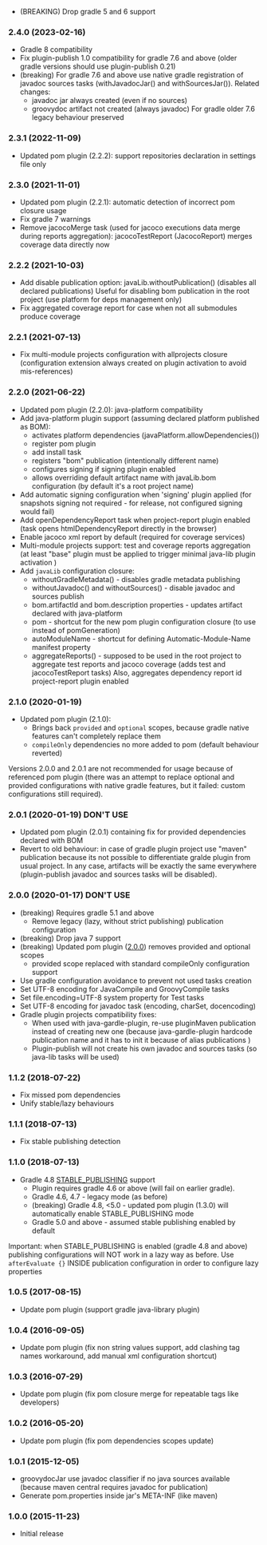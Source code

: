 * (BREAKING) Drop gradle 5 and 6 support

### 2.4.0 (2023-02-16)
* Gradle 8 compatibility
* Fix plugin-publish 1.0 compatibility for gradle 7.6 and above
  (older gradle versions should use plugin-publish 0.21)
* (breaking) For gradle 7.6 and above use native gradle registration of javadoc sources tasks
  (withJavadocJar() and withSourcesJar()). 
  Related changes:
    - javadoc jar always created (even if no sources)
    - groovydoc artifact not created (always javadoc)
  For gradle older 7.6 legacy behaviour preserved

### 2.3.1 (2022-11-09)
* Updated pom plugin (2.2.2): support repositories declaration in settings file only

### 2.3.0 (2021-11-01)
* Updated pom plugin (2.2.1): automatic detection of incorrect pom closure usage
* Fix gradle 7 warnings
* Remove jacocoMerge task (used for jacoco executions data merge during reports aggregation): 
  jacocoTestReport (JacocoReport) merges coverage data directly now

### 2.2.2 (2021-10-03)
* Add disable publication option: javaLib.withoutPublication() (disables all declared publications)
  Useful for disabling bom publication in the root project (use platform for deps management only)
* Fix aggregated coverage report for case when not all submodules produce coverage

### 2.2.1 (2021-07-13)
* Fix multi-module projects configuration with allprojects closure 
  (configuration extension always created on plugin activation to avoid mis-references)

### 2.2.0 (2021-06-22)
* Updated pom plugin (2.2.0): java-platform compatibility
* Add java-platform plugin support (assuming declared platform published as BOM):
    - activates platform dependencies (javaPlatform.allowDependencies())
    - register pom plugin 
    - add install task
    - registers "bom" publication (intentionally different name)
    - configures signing if signing plugin enabled
    - allows overriding default artifact name with javaLib.bom  configuration 
      (by default it's a root project name)
* Add automatic signing configuration when 'signing' plugin applied
  (for snapshots signing not required -  for release, not configured signing would fail)
* Add openDependencyReport task when project-report plugin enabled
  (task opens htmlDependencyReport directly in the browser)
* Enable jacoco xml report by default (required for coverage services)  
* Multi-module projects support: test and coverage reports aggregation
  (at least "base" plugin must be applied to trigger minimal java-lib plugin activation )
* Add `javaLib` configuration closure:
    - withoutGradleMetadata() - disables gradle metadata publishing
    - withoutJavadoc() and withoutSources() - disable javadoc and sources publish
    - bom.artifactId and bom.description properties - updates artifact declared with java-platform
    - pom - shortcut for the new pom plugin configuration closure (to use instead of pomGeneration)
    - autoModuleName - shortcut for defining Automatic-Module-Name manifest property
    - aggregateReports() - supposed to be used in the root project to aggregate
       test reports and jacoco coverage (adds test and jacocoTestReport tasks)
       Also, aggregates dependency report id project-report plugin enabled

### 2.1.0 (2020-01-19)
* Updated pom plugin (2.1.0): 
    - Brings back `provided` and `optional` scopes, because gradle native features can't completely replace them
    - `compileOnly` dependencies no more added to pom (default behaviour reverted)  

Versions 2.0.0 and 2.0.1 are not recommended for usage because of referenced pom plugin
(there was an attempt to replace optional and provided configurations with native gradle features, 
but it failed: custom configurations still required).

### 2.0.1 (2020-01-19) DON'T USE
* Updated pom plugin (2.0.1) containing fix for provided dependencies declared with BOM
* Revert to old behaviour: in case of gradle plugin project use "maven" publication because its not possible 
    to differentiate gralde plugin from usual project. In any case, artifacts will be exactly the same everywhere
    (plugin-publish javadoc and sources tasks will be disabled).  

### 2.0.0 (2020-01-17) DON'T USE
* (breaking) Requires gradle 5.1 and above
    - Remove legacy (lazy, without strict publishing) publication configuration 
* (breaking) Drop java 7 support
* (breaking) Updated pom plugin ([2.0.0](https://github.com/xvik/gradle-pom-plugin/releases/tag/2.0.0)) removes provided and optional scopes
    - provided scope replaced with standard compileOnly configuration support 
* Use gradle configuration avoidance to prevent not used tasks creation
* Set UTF-8 encoding for JavaCompile and GroovyCompile tasks
* Set file.encoding=UTF-8 system property for Test tasks
* Set UTF-8 encoding for javadoc task (encoding, charSet, docencoding) 
* Gradle plugin projects compatibility fixes:
    - When used with java-gardle-plugin, re-use pluginMaven publication instead of creating
        new one (because java-gardle-plugin hardcode publication name and it has to init it because of alias publications )
    - Plugin-publish will not create his own javadoc and sources tasks (so java-lib tasks will be used)

### 1.1.2 (2018-07-22)
* Fix missed pom dependencies
* Unify stable/lazy behaviours

### 1.1.1 (2018-07-13)
* Fix stable publishing detection

### 1.1.0 (2018-07-13)
* Gradle 4.8 [STABLE_PUBLISHING](https://docs.gradle.org/4.8/userguide/publishing_maven.html#publishing_maven:deferred_configuration) support
    - Plugin requires gradle 4.6 or above (will fail on earlier gradle).
    - Gradle 4.6, 4.7 - legacy mode (as before)
    - (breaking) Gradle 4.8, <5.0 - updated pom plugin (1.3.0) will automatically enable STABLE_PUBLISHING mode         
    - Gradle 5.0 and above - assumed stable publishing enabled by default

Important: when STABLE_PUBLISHING is enabled (gradle 4.8 and above) publishing configurations will NOT work 
in a lazy way as before. Use `afterEvaluate {}` INSIDE publication configuration in order to configure lazy properties               

### 1.0.5 (2017-08-15)
* Update pom plugin (support gradle java-library plugin)

### 1.0.4 (2016-09-05)
* Update pom plugin (fix non string values support, add clashing tag names workaround, add manual xml configuration shortcut)

### 1.0.3 (2016-07-29)
* Update pom plugin (fix pom closure merge for repeatable tags like developers)

### 1.0.2 (2016-05-20)
* Update pom plugin (fix pom dependencies scopes update)

### 1.0.1 (2015-12-05)
* groovydocJar use javadoc classifier if no java sources available (because maven central requires javadoc for publication)
* Generate pom.properties inside jar's META-INF (like maven)

### 1.0.0 (2015-11-23)
* Initial release
